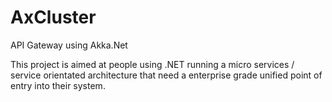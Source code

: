 # AxCluster
API Gateway using Akka.Net

This project is aimed at people using .NET running a micro services / service orientated architecture that need a enterprise grade unified point of entry into their system.
